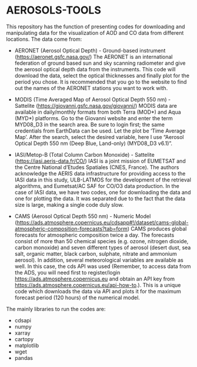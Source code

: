 # AEROSOLS-TOOLS
This repository has the function of presenting codes for downloading and manipulating data for the visualization of AOD and CO data from different locations. The data come from:

- AERONET (Aerosol Optical Depth) - Ground-based instrument (https://aeronet.gsfc.nasa.gov/)
The AERONET is an international federation of ground based sun and sky scanning radiometer and give the aerosol optical depth data from the instruments. This code will download the data, select the optical thicknesses and finally plot for the period you chose. It is recommended that you go to the website to find out the names of the AERONET stations you want to work with.
  
- MODIS (Time Averaged Map of Aerosol Optical Depth 550 nm) - Sattelite (https://giovanni.gsfc.nasa.gov/giovanni/)
MODIS data are available in daily/monthly formats from both Terra (MOD*) and Aqua (MYD*) platforms. Go to the Giovanni website and enter the term MYD08_D3 in the search area. Be sure to login first; the same credentials from EarthData can be used. Let the plot be ‘Time Average Map’. After the search, select the desired variable, here I use “Aerosol Optical Depth 550 nm (Deep Blue, Land-only) (MYD08_D3 v6.1)”. 
  
- IASI/Metop-B (Total Column Carbon Monoxide) - Sattelite (https://iasi.aeris-data.fr/CO/)
IASI is a joint mission of EUMETSAT and the Centre National d’Etudes Spatiales (CNES, France). The authors acknowledge the AERIS data infrastructure for providing access to the IASI data in this study, ULB-LATMOS for the development of the retrieval algorithms, and Eumetsat/AC SAF for CO/O3 data production. In the case of IASI data, we have two codes, one for downloading the data and one for plotting the data. It was separated due to the fact that the data size is large, making a single code duly slow. 

- CAMS (Aerosol Optical Depth 550 nm) - Numeric Model (https://ads.atmosphere.copernicus.eu/cdsapp#!/dataset/cams-global-atmospheric-composition-forecasts?tab=form)
CAMS produces global forecasts for atmospheric composition twice a day. The forecasts consist of more than 50 chemical species (e.g. ozone, nitrogen dioxide, carbon monoxide) and seven different types of aerosol (desert dust, sea salt, organic matter, black carbon, sulphate, nitrate and ammonium aerosol). In addition, several meteorological variables are available as well. In this case, the cds API was used (Remember, to access data from the ADS, you will need first to register/login https://ads.atmosphere.copernicus.eu and obtain an API key from https://ads.atmosphere.copernicus.eu/api-how-to.). This is a unique code which downloads the data via API and plots it for the maximum forecast period (120 hours) of the numerical model.

The mainly libraries to run the codes are:
- cdsapi
- numpy
- xarray
- cartopy
- matplotlib
- wget
- pandas
